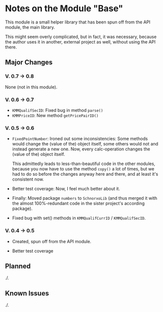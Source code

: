 # Notes on the Module "Base"

This module is a small helper library that has been spun off from the API module, the main library. 

This might seem overly complicated, but in fact, it was necessary, because the author uses it in another, external project as well, without using the API there.

## Major Changes 
### V. 0.7 &rarr; 0.8
None (not in this module).

### V. 0.6 &rarr; 0.7
* `KMMQualifSecID`: Fixed bug in method `parse()`
* `KMMPriceID`: New method `getPricePairID()`

### V. 0.5 &rarr; 0.6
* `FixedPointNumber`: Ironed out some inconsistencies: Some methods would change the (value of the) object itself, some others would not and instead generate a new one. Now, every calc-operation changes the (value of the) object itself. 

  This admittedly leads to less-than-beautiful code in the other modules, because you now have to use the method `copy()` a lot of times, but we had to do so before the changes anyway here and there, and at least it's consistent now.

* Better test coverage: Now, I feel much better about it.

* Finally: Moved package `numbers` to `SchnorxoLib` (and thus merged it with the almost 100%-redundant code in the sister project's according package).

* Fixed bug with set() methods in `KMMQualifCurrID` / `KMMQualifSecID`.

### V. 0.4 &rarr; 0.5
* Created, spun off from the API module.

* Better test coverage

## Planned
./.

## Known Issues
./.
